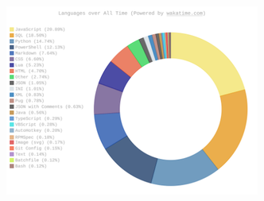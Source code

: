 
<!--START_SECTION:waka-->
<!--END_SECTION:waka-->




<a href="https://wakatime.com/@F4Jonatas">
  <img align="center" src="https://raw.githubusercontent.com/F4Jonatas/F4Jonatas/refs/heads/main/assets/waka.svg"/>
</a>


<!-- ## My activity:
![contrib graph](./profile-3d-contrib/profile-gitblock.svg)
-->
